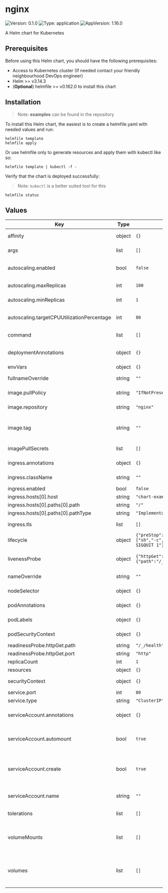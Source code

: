 # nginx

![Version: 0.1.0](https://img.shields.io/badge/Version-0.1.0-informational?style=flat-square) ![Type: application](https://img.shields.io/badge/Type-application-informational?style=flat-square) ![AppVersion: 1.16.0](https://img.shields.io/badge/AppVersion-1.16.0-informational?style=flat-square)

A Helm chart for Kubernetes

## Prerequisites

Before using this Helm chart, you should have the following prerequisites:

- Access to Kubernetes cluster (If needed contact your friendly neighbourhood DevOps engineer)
- Helm >= v3.14.3
- (**Optional**) helmfile >= v0.162.0 to install this chart

## Installation

> Note: **examples** can be found in the repository

To install this Helm chart, the easiest is to create a helmfile.yaml with needed values and run:

```
helmfile template
helmfile apply
```

Or use helmfile only to generate resources and apply them with kubectl like so:

```
helmfile template | kubectl -f -
```

Verify that the chart is deployed successfully:

> Note: `kubectl` is a better suited tool for this

```
helmfile status
```

## Values

| Key | Type | Default | Description |
|-----|------|---------|-------------|
| affinity | object | `{}` | Affinity for pod assignment |
| args | list | `[]` | The arguments to pass at runtime |
| autoscaling.enabled | bool | `false` | Whether to enable autoscaling |
| autoscaling.maxReplicas | int | `100` | The maximum number of pods |
| autoscaling.minReplicas | int | `1` | The minimum number of pods |
| autoscaling.targetCPUUtilizationPercentage | int | `80` | The metrics to use for autoscaling |
| command | list | `[]` | The command to pass at runtime |
| deploymentAnnotations | object | `{}` | Annotations to add to deployments |
| envVars | object | `{}` |  |
| fullnameOverride | string | `""` | The full release name override |
| image.pullPolicy | string | `"IfNotPresent"` | The image pull policy |
| image.repository | string | `"nginx"` | The image repository |
| image.tag | string | `""` | Overrides the image tag whose default is the chart appVersion. |
| imagePullSecrets | list | `[]` | The secrets used to pull the image |
| ingress.annotations | object | `{}` | Ingress Annotations |
| ingress.className | string | `""` | Ingress Class Name |
| ingress.enabled | bool | `false` | Enable Ingress |
| ingress.hosts[0].host | string | `"chart-example.local"` |  |
| ingress.hosts[0].paths[0].path | string | `"/"` |  |
| ingress.hosts[0].paths[0].pathType | string | `"ImplementationSpecific"` |  |
| ingress.tls | list | `[]` | TLS configuration |
| lifecycle | object | `{"preStop":{"exec":{"command":["sh","-c","sleep 15 && kill -SIGQUIT 1"]}}}` | Lifecycle hooks |
| livenessProbe | object | `{"httpGet":{"path":"/_/health","port":"http"}}` | Live and Readiness Probes |
| nameOverride | string | `""` | The release name override |
| nodeSelector | object | `{}` | Node selector labels |
| podAnnotations | object | `{}` | Annotations to add to the pods |
| podLabels | object | `{}` | Label to add to the pods |
| podSecurityContext | object | `{}` | The Pod Security Context |
| readinessProbe.httpGet.path | string | `"/_/health"` |  |
| readinessProbe.httpGet.port | string | `"http"` |  |
| replicaCount | int | `1` | Replica count |
| resources | object | `{}` | The Resources |
| securityContext | object | `{}` | The Security Context |
| service.port | int | `80` | The service port |
| service.type | string | `"ClusterIP"` | The service type |
| serviceAccount.annotations | object | `{}` | Annotations to add to the service account |
| serviceAccount.automount | bool | `true` | Automatically mount a ServiceAccount's API credentials? |
| serviceAccount.create | bool | `true` | Specifies whether a service account should be created |
| serviceAccount.name | string | `""` | The name of the service account to use. |
| tolerations | list | `[]` | Tolerations for pod assignment |
| volumeMounts | list | `[]` | Additional volumeMounts on the output Deployment definition. |
| volumes | list | `[]` | Additional volumes on the output Deployment definition. |

